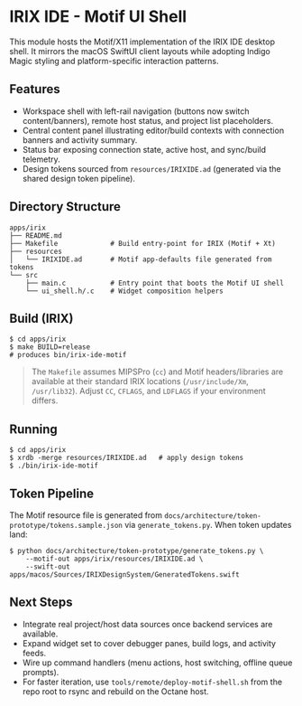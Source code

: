 # IRIX IDE - Motif UI Shell

This module hosts the Motif/X11 implementation of the IRIX IDE desktop shell. It mirrors the macOS SwiftUI client layouts while adopting Indigo Magic styling and platform-specific interaction patterns.

## Features
- Workspace shell with left-rail navigation (buttons now switch content/banners), remote host status, and project list placeholders.
- Central content panel illustrating editor/build contexts with connection banners and activity summary.
- Status bar exposing connection state, active host, and sync/build telemetry.
- Design tokens sourced from `resources/IRIXIDE.ad` (generated via the shared design token pipeline).

## Directory Structure
```
apps/irix
├── README.md
├── Makefile             # Build entry-point for IRIX (Motif + Xt)
├── resources
│   └── IRIXIDE.ad       # Motif app-defaults file generated from tokens
└── src
    ├── main.c           # Entry point that boots the Motif UI shell
    └── ui_shell.h/.c    # Widget composition helpers
```

## Build (IRIX)
```
$ cd apps/irix
$ make BUILD=release
# produces bin/irix-ide-motif
```
> The `Makefile` assumes MIPSPro (`cc`) and Motif headers/libraries are available at their standard IRIX locations (`/usr/include/Xm`, `/usr/lib32`). Adjust `CC`, `CFLAGS`, and `LDFLAGS` if your environment differs.

## Running
```
$ cd apps/irix
$ xrdb -merge resources/IRIXIDE.ad   # apply design tokens
$ ./bin/irix-ide-motif
```

## Token Pipeline
The Motif resource file is generated from `docs/architecture/token-prototype/tokens.sample.json` via `generate_tokens.py`. When token updates land:
```
$ python docs/architecture/token-prototype/generate_tokens.py \
    --motif-out apps/irix/resources/IRIXIDE.ad \
    --swift-out apps/macos/Sources/IRIXDesignSystem/GeneratedTokens.swift
```

## Next Steps
- Integrate real project/host data sources once backend services are available.
- Expand widget set to cover debugger panes, build logs, and activity feeds.
- Wire up command handlers (menu actions, host switching, offline queue prompts).
- For faster iteration, use `tools/remote/deploy-motif-shell.sh` from the repo root to rsync and rebuild on the Octane host.
